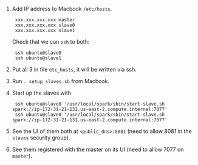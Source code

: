 1. Add IP address to Macbook `/etc/hosts`.

        xxx.xxx.xxx.xxx master
        xxx.xxx.xxx.xxx slave0
        xxx.xxx.xxx.xxx slave1

    Check that we can `ssh` to both:

        ssh ubuntu@slave0
        ssh ubuntu@slave1

1. Put all 3 in file `etc_hosts`, it will be written via ssh.
1. Run `. setup_slaves.sh` from Macbook.
1. Start up the slaves with

        ssh ubuntu@slave0 '/usr/local/spark/sbin/start-slave.sh spark://ip-172-31-21-131.us-east-2.compute.internal:7077'
        ssh ubuntu@slave0 '/usr/local/spark/sbin/start-slave.sh spark://ip-172-31-21-131.us-east-2.compute.internal:7077'
1. See the UI of them both at `<public_dns>:8081` (need to allow 8081 in the
   `slaves` security group).
1. See them registered with the master on its UI (need to allow 7077 on
   `master`).
